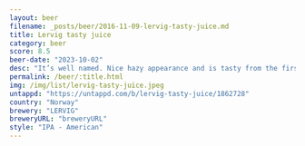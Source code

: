 ```yaml
---
layout: beer
filename: _posts/beer/2016-11-09-lervig-tasty-juice.md
title: Lervig tasty juice
category: beer
score: 8.5
beer-date: "2023-10-02"
desc: "It’s well named. Nice hazy appearance and is tasty from the first sip. Smells of pineapple and citrus. Has just a little taste of burnt hops at the end"
permalink: /beer/:title.html
img: /img/list/lervig-tasty-juice.jpeg
untappd: "https://untappd.com/b/lervig-tasty-juice/1862728"
country: "Norway"
brewery: "LERVIG"
breweryURL: "breweryURL"
style: "IPA - American"
---
```

